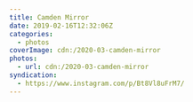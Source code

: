 ```yaml
---
title: Camden Mirror
date: 2019-02-16T12:32:06Z
categories:
  - photos
coverImage: cdn:/2020-03-camden-mirror
photos:
  - url: cdn:/2020-03-camden-mirror
syndication:
  - https://www.instagram.com/p/Bt8Vl8uFrM7/
---
```

